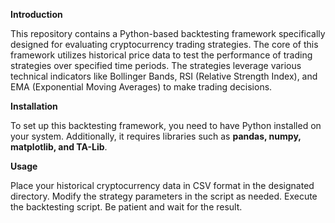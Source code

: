 **Introduction**

This repository contains a Python-based backtesting framework specifically designed for evaluating cryptocurrency trading strategies. The core of this framework utilizes historical price data to test the performance of trading strategies over specified time periods. The strategies leverage various technical indicators like Bollinger Bands, RSI (Relative Strength Index), and EMA (Exponential Moving Averages) to make trading decisions.

**Installation**

To set up this backtesting framework, you need to have Python installed on your system. Additionally, it requires libraries such as **pandas, numpy, matplotlib, and TA-Lib**.

**Usage**

Place your historical cryptocurrency data in CSV format in the designated directory.
Modify the strategy parameters in the script as needed.
Execute the backtesting script.
Be patient and wait for the result.
